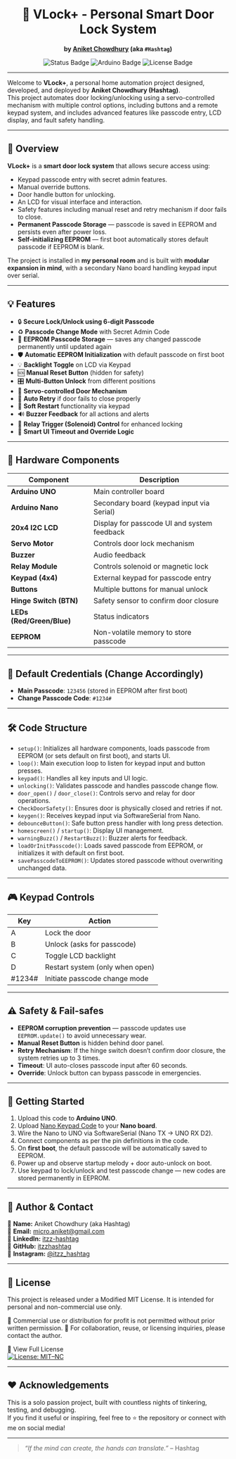 <div align="center">

# 🔐 VLock+ - Personal Smart Door Lock System

**by [Aniket Chowdhury](mailto:micro.aniket@gmail.com) (aka `#Hashtag`)**

<img src="https://img.shields.io/badge/Status-Working-brightgreen?style=for-the-badge&logo=arduino" alt="Status Badge" />
<img src="https://img.shields.io/badge/Built%20with-Arduino-blue?style=for-the-badge&logo=arduino" alt="Arduino Badge" />
<img src="https://img.shields.io/badge/License-Personal--Use-orange?style=for-the-badge" alt="License Badge" />

</div>

---

Welcome to **VLock+**, a personal home automation project designed, developed, and deployed by **Aniket Chowdhury (Hashtag)**.  
This project automates door locking/unlocking using a servo-controlled mechanism with multiple control options, including buttons and a remote keypad system, and includes advanced features like passcode entry, LCD display, and fault safety handling.

---

## 📌 Overview

**VLock+** is a **smart door lock system** that allows secure access using:
- Keypad passcode entry with secret admin features.
- Manual override buttons.
- Door handle button for unlocking.
- An LCD for visual interface and interaction.
- Safety features including manual reset and retry mechanism if door fails to close.
- **Permanent Passcode Storage** — passcode is saved in EEPROM and persists even after power loss.
- **Self-initializing EEPROM** — first boot automatically stores default passcode if EEPROM is blank.

The project is installed in **my personal room** and is built with **modular expansion in mind**, with a secondary Nano board handling keypad input over serial.

---

## 💡 Features

- 🔒 **Secure Lock/Unlock using 6-digit Passcode**
- ♻ **Passcode Change Mode** with Secret Admin Code
- 💾 **EEPROM Passcode Storage** — saves any changed passcode permanently until updated again
- 🛡 **Automatic EEPROM Initialization** with default passcode on first boot
- 💡 **Backlight Toggle** on LCD via Keypad
- 🆘 **Manual Reset Button** (hidden for safety)
- 🎛️ **Multi-Button Unlock** from different positions
- 🚪 **Servo-controlled Door Mechanism**
- 🔁 **Auto Retry** if door fails to close properly
- 🔄 **Soft Restart** functionality via keypad
- 🔊 **Buzzer Feedback** for all actions and alerts
- 🔐 **Relay Trigger (Solenoid) Control** for enhanced locking
- 🧠 **Smart UI Timeout and Override Logic**

---

## 🧰 Hardware Components

| Component           | Description                                      |
|---------------------|--------------------------------------------------|
| **Arduino UNO**    | Main controller board                            |
| **Arduino Nano**    | Secondary board (keypad input via Serial)        |
| **20x4 I2C LCD**     | Display for passcode UI and system feedback     |
| **Servo Motor**      | Controls door lock mechanism                    |
| **Buzzer**           | Audio feedback                                  |
| **Relay Module**     | Controls solenoid or magnetic lock              |
| **Keypad (4x4)**     | External keypad for passcode entry              |
| **Buttons**          | Multiple buttons for manual unlock              |
| **Hinge Switch (BTN)**     | Safety sensor to confirm door closure           |
| **LEDs (Red/Green/Blue)** | Status indicators                         |
| **EEPROM**           | Non-volatile memory to store passcode           |

---

## 🔑 Default Credentials (Change Accordingly)

- **Main Passcode**: `123456` (stored in EEPROM after first boot)
- **Change Passcode Code**: `#1234#`

---

## 🛠️ Code Structure

- `setup()`: Initializes all hardware components, loads passcode from EEPROM (or sets default on first boot), and starts UI.
- `loop()`: Main execution loop to listen for keypad input and button presses.
- `keypad()`: Handles all key inputs and UI logic.
- `unlocking()`: Validates passcode and handles passcode change flow.
- `door_open()` / `door_close()`: Controls servo and relay for door operations.
- `CheckDoorSafety()`: Ensures door is physically closed and retries if not.
- `keygen()`: Receives keypad input via SoftwareSerial from Nano.
- `debounceButton()`: Safe button press handler with long press detection.
- `homescreen()` / `startup()`: Display UI management.
- `warningBuzz()` / `RestartBuzz()`: Buzzer alerts for feedback.
- `loadOrInitPasscode()`: Loads saved passcode from EEPROM, or initializes it with default on first boot.
- `savePasscodeToEEPROM()`: Updates stored passcode without overwriting unchanged data.

---

## 🎮 Keypad Controls

| Key | Action                            |
|-----|------------------------------------|
| A   | Lock the door                      |
| B   | Unlock (asks for passcode)         |
| C   | Toggle LCD backlight               |
| D   | Restart system (only when open)    |
| #1234# | Initiate passcode change mode  |

---

## ⚠️ Safety & Fail-safes

- **EEPROM corruption prevention** — passcode updates use `EEPROM.update()` to avoid unnecessary wear.
- **Manual Reset Button** is hidden behind door panel.
- **Retry Mechanism**: If the hinge switch doesn’t confirm door closure, the system retries up to 3 times.
- **Timeout**: UI auto-closes passcode input after 60 seconds.
- **Override**: Unlock button can bypass passcode in emergencies.

---

## 🚀 Getting Started

1. Upload this code to **Arduino UNO**.
2. Upload [Nano Keypad Code](link-to-nano-code) to your **Nano board**.
3. Wire the Nano to UNO via SoftwareSerial (Nano TX → UNO RX D2).
4. Connect components as per the pin definitions in the code.
5. On **first boot**, the default passcode will be automatically saved to EEPROM.
6. Power up and observe startup melody + door auto-unlock on boot.
7. Use keypad to lock/unlock and test passcode change — new codes are stored permanently in EEPROM.

---

## 👤 Author & Contact

👨 **Name:** Aniket Chowdhury (aka Hashtag)  
📧 **Email:** [micro.aniket@gmail.com](mailto:micro.aniket@gmail.com)  
💼 **LinkedIn:** [itzz-hashtag](https://www.linkedin.com/in/itzz-hashtag/)  
🐙 **GitHub:** [itzzhashtag](https://github.com/itzzhashtag)  
📸 **Instagram:** [@itzz_hashtag](https://instagram.com/itzz_hashtag)

---

## 📜 License

This project is released under a Modified MIT License.
It is intended for personal and non-commercial use only.

🚫 Commercial use or distribution for profit is not permitted without prior written permission.
🤝 For collaboration, reuse, or licensing inquiries, please contact the author.

📄 View Full License <br>
[![License: MIT–NC](https://img.shields.io/badge/license-MIT--NC-blue.svg)](./LICENSE)

---

## ❤️ Acknowledgements

This is a solo passion project, built with countless nights of tinkering, testing, and debugging.  
If you find it useful or inspiring, feel free to ⭐ the repository or connect with me on social media!

---

> _“If the mind can create, the hands can translate.”_ – Hashtag
